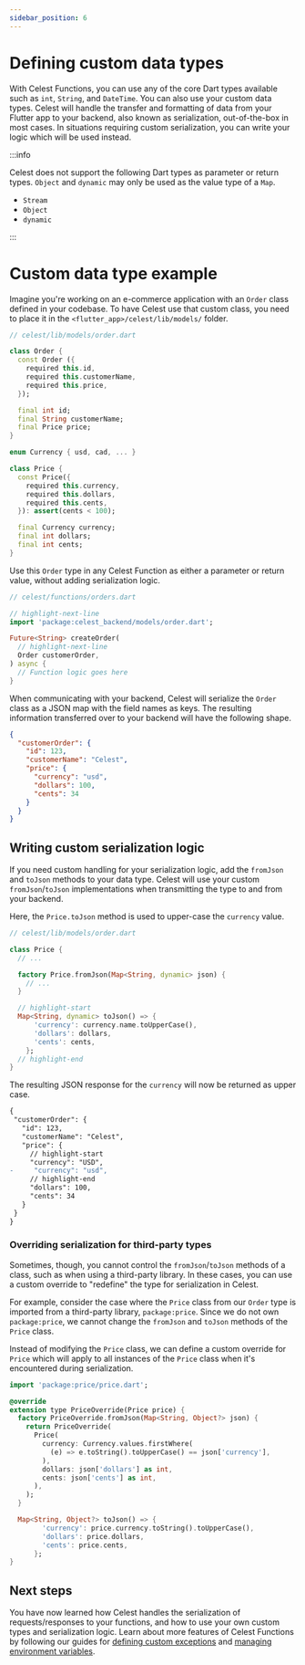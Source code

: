 ```yaml
---
sidebar_position: 6
---
```


# Defining custom data types

With Celest Functions, you can use any of the core Dart types available such as `int`, `String`, and `DateTime`. You can also use your custom data types. Celest will handle the transfer and formatting of data from your Flutter app to your backend, also known as serialization, out-of-the-box in most cases. In situations requiring custom serialization, you can write your logic which will be used instead.

:::info

Celest does not support the following Dart types as parameter or return types. `Object` and `dynamic` may only be used as the value type of a `Map`.

- `Stream`
- `Object`
- `dynamic`

:::

# Custom data type example

Imagine you're working on an e-commerce application with an `Order` class defined in your codebase. To have Celest use that custom class, you need to place it in the `<flutter_app>/celest/lib/models/` folder.

```dart
// celest/lib/models/order.dart

class Order {
  const Order ({
    required this.id,
    required this.customerName,
    required this.price,
  });

  final int id;
  final String customerName;
  final Price price;
}

enum Currency { usd, cad, ... }

class Price {
  const Price({
    required this.currency,
    required this.dollars,
    required this.cents,
  }): assert(cents < 100);

  final Currency currency;
  final int dollars;
  final int cents;
}
```

Use this `Order` type in any Celest Function as either a parameter or return value, without adding serialization logic.

```dart
// celest/functions/orders.dart

// highlight-next-line
import 'package:celest_backend/models/order.dart';

Future<String> createOrder(
  // highlight-next-line
  Order customerOrder,
) async {
  // Function logic goes here
}
```

When communicating with your backend, Celest will serialize the `Order` class as a JSON map with the field names as keys. The resulting information transferred over to your backend will have the following shape.

```json
{
  "customerOrder": {
    "id": 123,
    "customerName": "Celest",
    "price": {
      "currency": "usd",
      "dollars": 100,
      "cents": 34
    }
  }
}
```


## Writing custom serialization logic

If you need custom handling for your serialization logic, add the `fromJson` and `toJson` methods to your data type. Celest will use your custom `fromJson`/`toJson` implementations when transmitting the type to and from your backend.

Here, the `Price.toJson` method is used to upper-case the `currency` value.

```dart
// celest/lib/models/order.dart

class Price {
  // ...

  factory Price.fromJson(Map<String, dynamic> json) {
    // ...
  }

  // highlight-start
  Map<String, dynamic> toJson() => {
      'currency': currency.name.toUpperCase(),
      'dollars': dollars,
      'cents': cents,
    };
  // highlight-end
}
```

The resulting JSON response for the `currency` will now be returned as upper case.

 ```diff
{
  "customerOrder": {
    "id": 123,
    "customerName": "Celest",
    "price": {
      // highlight-start
      "currency": "USD",
-     "currency": "usd",
      // highlight-end
      "dollars": 100,
      "cents": 34
    }
  }
}
```

### Overriding serialization for third-party types

Sometimes, though, you cannot control the `fromJson`/`toJson` methods of a class, such as when using a third-party library. In these cases, you can use a custom override to "redefine" the type for serialization in Celest.

For example, consider the case where the `Price` class from our `Order` type is imported from a third-party library, `package:price`. Since we do not own `package:price`, we cannot change the `fromJson` and
`toJson` methods of the `Price` class.

Instead of modifying the `Price` class, we can define a custom override for `Price` which will apply to all instances of the `Price` class when it's encountered during serialization.

```dart
import 'package:price/price.dart';

@override
extension type PriceOverride(Price price) {
  factory PriceOverride.fromJson(Map<String, Object?> json) {
    return PriceOverride(
      Price(
        currency: Currency.values.firstWhere(
          (e) => e.toString().toUpperCase() == json['currency'],
        ),
        dollars: json['dollars'] as int,
        cents: json['cents'] as int,
      ),
    );
  }

  Map<String, Object?> toJson() => {
        'currency': price.currency.toString().toUpperCase(),
        'dollars': price.dollars,
        'cents': price.cents,
      };
}
```

## Next steps

You have now learned how Celest handles the serialization of requests/responses to your functions, and how to use your own custom types and serialization logic. Learn about more features of Celest Functions by following our guides for [defining custom exceptions](/docs/functions/exceptions.md) and [managing environment variables](/docs/functions/env-variables.md).
